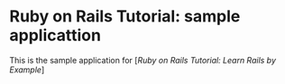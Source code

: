 # Ruby on Rails Tutorial: sample applicattion 

This is the sample application for [*Ruby on Rails Tutorial: Learn Rails by Example*]